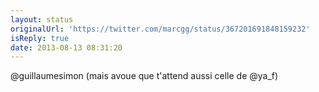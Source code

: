```yaml
---
layout: status
originalUrl: 'https://twitter.com/marcgg/status/367201691848159232'
isReply: true
date: 2013-08-13 08:31:20
---
```


@guillaumesimon (mais avoue que t'attend aussi celle de @ya_f)

